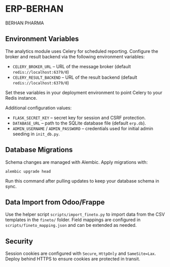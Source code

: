 # ERP-BERHAN
BERHAN PHARMA

## Environment Variables

The analytics module uses Celery for scheduled reporting. Configure the broker
and result backend via the following environment variables:

- `CELERY_BROKER_URL` – URL of the message broker (default
  `redis://localhost:6379/0`)
- `CELERY_RESULT_BACKEND` – URL of the result backend (default
  `redis://localhost:6379/0`)

Set these variables in your deployment environment to point Celery to your
Redis instance.

Additional configuration values:

- `FLASK_SECRET_KEY` – secret key for session and CSRF protection.
- `DATABASE_URL` – path to the SQLite database file (default `erp.db`).
- `ADMIN_USERNAME` / `ADMIN_PASSWORD` – credentials used for initial admin seeding in `init_db.py`.

## Database Migrations

Schema changes are managed with Alembic. Apply migrations with:

```
alembic upgrade head
```

Run this command after pulling updates to keep your database schema in sync.

## Data Import from Odoo/Frappe

Use the helper script `scripts/import_fineto.py` to import data from the CSV templates in the `fineto/` folder. Field mappings are configured in `scripts/fineto_mapping.json` and can be extended as needed.

## Security

Session cookies are configured with `Secure`, `HttpOnly` and `SameSite=Lax`.
Deploy behind HTTPS to ensure cookies are protected in transit.
